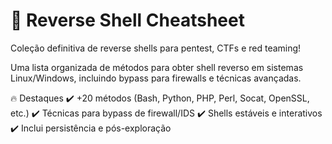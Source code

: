 # 🚀 Reverse Shell Cheatsheet
Coleção definitiva de reverse shells para pentest, CTFs e red teaming!

Uma lista organizada de métodos para obter shell reverso em sistemas Linux/Windows, incluindo bypass para firewalls e técnicas avançadas.

🔥 Destaques
✔️ +20 métodos (Bash, Python, PHP, Perl, Socat, OpenSSL, etc.)
✔️ Técnicas para bypass de firewall/IDS
✔️ Shells estáveis e interativos
✔️ Inclui persistência e pós-exploração
